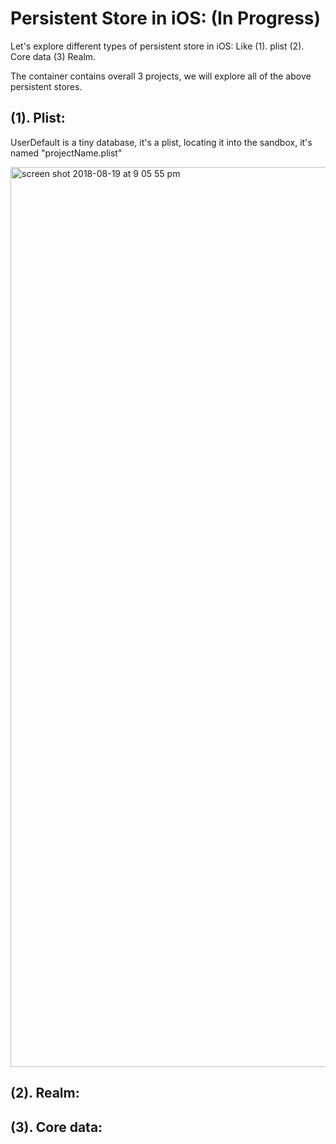 # Persistent Store in iOS: (In Progress)

Let's explore different types of persistent store in iOS: Like (1). plist (2). Core data (3) Realm.

The container contains overall 3 projects, we will explore all of the above persistent stores.

## (1). Plist:

UserDefault is a tiny database, it's a plist, locating it into the sandbox, it's named "projectName.plist"

<img width="1440" alt="screen shot 2018-08-19 at 9 05 55 pm" src="https://user-images.githubusercontent.com/10649284/44310570-49308900-a3f6-11e8-8807-e1629313aa40.png">


## (2). Realm:



## (3). Core data:


